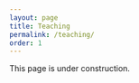 ```yaml
---
layout: page
title: Teaching
permalink: /teaching/
order: 1
---
```


This page is under construction.


